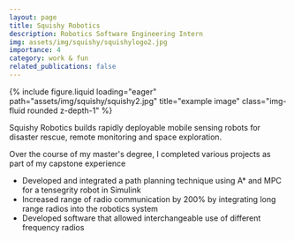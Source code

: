 ```yaml
---
layout: page
title: Squishy Robotics
description: Robotics Software Engineering Intern
img: assets/img/squishy/squishylogo2.jpg
importance: 4
category: work & fun
related_publications: false
---
```


<div class="row">
    <div class="col-sm mt-3 mt-md-0">
        {% include figure.liquid loading="eager" path="assets/img/squishy/squishy2.jpg" title="example image" class="img-fluid rounded z-depth-1" %}
    </div>
</div>
<div class="caption">
</div>


Squishy Robotics builds rapidly deployable mobile sensing robots for disaster rescue, remote monitoring and space exploration.

Over the course of my master's degree, I completed various projects as part of my capstone experience
- Developed and integrated a path planning technique using A* and MPC for a tensegrity robot in Simulink
- Increased range of radio communication by 200% by integrating long range radios into the robotics system 
- Developed software that allowed interchangeable use of different frequency radios